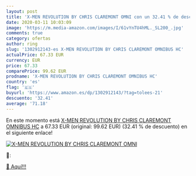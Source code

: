 ```yaml
---
layout: post
title: 'X-MEN REVOLUTION BY CHRIS CLAREMONT OMNI con un 32.41 % de descuento'
date: 2020-03-11 10:03:09
image: 'https://m.media-amazon.com/images/I/61vYnTU4hML._SL200_.jpg'
comments: true
category: ofertas
author: ring
slug: '1302912143-es X-MEN REVOLUTION BY CHRIS CLAREMONT OMNIBUS HC'
actualPrice: 67.33 EUR
currency: EUR
price: 67.33
comparePrice: 99.62 EUR
prodname: 'X-MEN REVOLUTION BY CHRIS CLAREMONT OMNIBUS HC'
country: 'es'
flag: '🇪🇸'
buyurl: 'https://www.amazon.es/dp/1302912143/?tag=tolees-21'
descuento: '32.41'
average: '71.18'
---
```


En este momento está [X-MEN REVOLUTION BY CHRIS CLAREMONT OMNIBUS HC](https://www.amazon.es/dp/1302912143/?tag=tolees-21) a 67.33 EUR (original: 99.62 EUR) (32.41 %  de descuento) en el siguiente enlace!

[![X-MEN REVOLUTION BY CHRIS CLAREMONT OMNI](https://m.media-amazon.com/images/I/61vYnTU4hML._SL200_.jpg)](https://www.amazon.es/dp/1302912143/?tag=tolees-21)

🔎:


[🛒 Aquí!!!](https://www.amazon.es/dp/1302912143/?tag=tolees-21)
